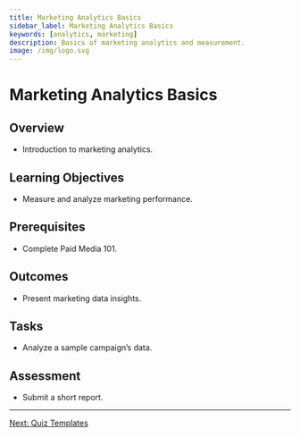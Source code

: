 ```yaml
---
title: Marketing Analytics Basics
sidebar_label: Marketing Analytics Basics
keywords: [analytics, marketing]
description: Basics of marketing analytics and measurement.
image: /img/logo.svg
---
```


# Marketing Analytics Basics

## Overview
- Introduction to marketing analytics.

## Learning Objectives
- Measure and analyze marketing performance.

## Prerequisites
- Complete Paid Media 101.

## Outcomes
- Present marketing data insights.

## Tasks
- Analyze a sample campaign’s data.

## Assessment
- Submit a short report.

---

[Next: Quiz Templates](../../quizzes/quiz-templates.md)
